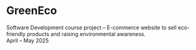# GreenEco
Software Development course project – E-commerce website to sell eco-friendly products and raising environmental awareness.  
April – May 2025
